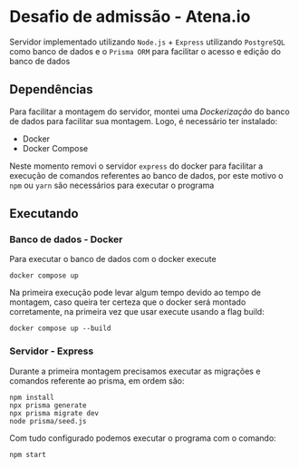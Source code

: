 # Desafio de admissão - Atena.io
Servidor implementado utilizando `Node.js` + `Express` utilizando `PostgreSQL` como banco de dados e o `Prisma ORM` para facilitar o acesso e edição do banco de dados

## Dependências
Para facilitar a montagem do servidor, montei uma _Dockerização_ do banco de dados para facilitar sua montagem. Logo, é necessário ter instalado:
* Docker
* Docker Compose

Neste momento removi o servidor `express` do docker para facilitar a execução de comandos referentes ao banco de dados, por este motivo o `npm` ou `yarn` são necessários para executar o programa

## Executando 
### Banco de dados - Docker
Para executar o banco de dados com o docker execute 
```
docker compose up
``` 
Na primeira execução pode levar algum tempo devido ao tempo de montagem, caso queira ter certeza que o docker será montado corretamente, na primeira vez que usar execute usando a flag build: 
```
docker compose up --build
```

### Servidor - Express
Durante a primeira montagem precisamos executar as migrações e comandos referente ao prisma, em ordem são:
```
npm install
npx prisma generate
npx prisma migrate dev
node prisma/seed.js
```

Com tudo configurado podemos executar o programa com o comando:
```
npm start
```
